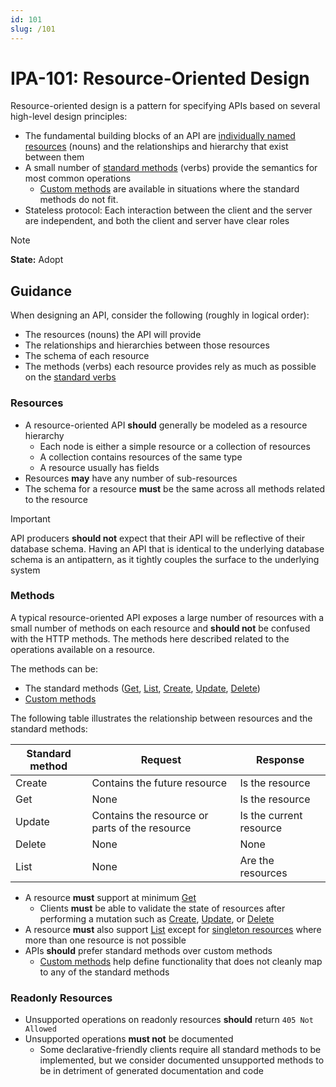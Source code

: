 ```yaml
---
id: 101
slug: /101
---
```


# IPA-101: Resource-Oriented Design

Resource-oriented design is a pattern for specifying APIs based on several
high-level design principles:

- The fundamental building blocks of an API are
  [individually named resources](0102.md) (nouns) and the relationships and
  hierarchy that exist between them
- A small number of [standard methods](0103.md) (verbs) provide the semantics
  for most common operations
  - [Custom methods](0109.md) are available in situations where the standard
    methods do not fit.
- Stateless protocol: Each interaction between the client and the server are
  independent, and both the client and server have clear roles

> [!NOTE]  
> **State:** Adopt

## Guidance

When designing an API, consider the following (roughly in logical order):

- The resources (nouns) the API will provide
- The relationships and hierarchies between those resources
- The schema of each resource
- The methods (verbs) each resource provides rely as much as possible on the
  [standard verbs](0103.md)

### Resources

- A resource-oriented API **should** generally be modeled as a resource
  hierarchy
  - Each node is either a simple resource or a collection of resources
  - A collection contains resources of the same type
  - A resource usually has fields
- Resources **may** have any number of sub-resources
- The schema for a resource **must** be the same across all methods related to
  the resource

> [!IMPORTANT]  
> API producers **should not** expect that their API will be reflective of their
> database schema. Having an API that is identical to the underlying database
> schema is an antipattern, as it tightly couples the surface to the underlying
> system

### Methods

A typical resource-oriented API exposes a large number of resources with a small
number of methods on each resource and **should not** be confused with the HTTP
methods. The methods here described related to the operations available on a
resource.

The methods can be:

- The standard methods ([Get](0104.md), [List](0105.md), [Create](0106.md),
  [Update](0107.md), [Delete](0108.md))
- [Custom methods](0109.md)

The following table illustrates the relationship between resources and the
standard methods:

| Standard method | Request                                        | Response                |
| --------------- | ---------------------------------------------- | ----------------------- |
| Create          | Contains the future resource                   | Is the resource         |
| Get             | None                                           | Is the resource         |
| Update          | Contains the resource or parts of the resource | Is the current resource |
| Delete          | None                                           | None                    |
| List            | None                                           | Are the resources       |

- A resource **must** support at minimum [Get](0104.md)
  - Clients **must** be able to validate the state of resources after performing
    a mutation such as [Create](0106.md), [Update](0107.md), or
    [Delete](0108.md)
- A resource **must** also support [List](0105.md) except for
  [singleton resources](0113.md) where more than one resource is not possible
- APIs **should** prefer standard methods over custom methods
  - [Custom methods](0109.md) help define functionality that does not cleanly
    map to any of the standard methods

### Readonly Resources

- Unsupported operations on readonly resources **should** return
  `405 Not Allowed`
- Unsupported operations **must not** be documented
  - Some declarative-friendly clients require all standard methods to be
    implemented, but we consider documented unsupported methods to be in
    detriment of generated documentation and code
